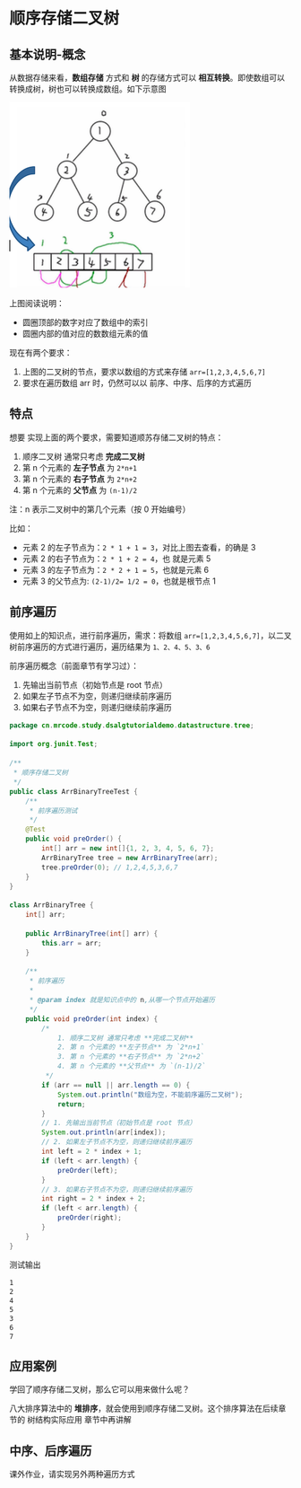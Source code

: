 # 顺序存储二叉树

## 基本说明-概念

从数据存储来看，**数组存储** 方式和 **树** 的存储方式可以 **相互转换**。即使数组可以转换成树，树也可以转换成数组。如下示意图

![image-20201201224945859](./assets/image-20201201224945859.png)

上图阅读说明：

- 圆圈顶部的数字对应了数组中的索引
- 圆圈内部的值对应的数数组元素的值

现在有两个要求：

1. 上图的二叉树的节点，要求以数组的方式来存储 `arr=[1,2,3,4,5,6,7]`
2. 要求在遍历数组 arr 时，仍然可以以 前序、中序、后序的方式遍历

## 特点

想要 实现上面的两个要求，需要知道顺苏存储二叉树的特点：

1. 顺序二叉树 通常只考虑 **完成二叉树**
2. 第 n 个元素的 **左子节点** 为 `2*n+1`
3. 第 n 个元素的 **右子节点** 为 `2*n+2`
4. 第 n 个元素的 **父节点** 为 `(n-1)/2`

注：n 表示二叉树中的第几个元素（按  0 开始编号）

比如：

- 元素 2 的左子节点为：`2 * 1 + 1 = 3`，对比上图去查看，的确是 3
- 元素 2 的右子节点为：`2 * 1 + 2 = 4`，也 就是元素 5
- 元素 3 的左子节点为：`2 * 2 + 1 = 5`，也就是元素 6
- 元素 3 的父节点为: `(2-1)/2= 1/2 = 0`，也就是根节点 1

## 前序遍历

使用如上的知识点，进行前序遍历，需求：将数组 `arr=[1,2,3,4,5,6,7]`，以二叉树前序遍历的方式进行遍历，遍历结果为 `1、2、4、5、3、6`

前序遍历概念（前面章节有学习过）：

1. 先输出当前节点（初始节点是 root 节点）
2. 如果左子节点不为空，则递归继续前序遍历
3. 如果右子节点不为空，则递归继续前序遍历

```java
package cn.mrcode.study.dsalgtutorialdemo.datastructure.tree;

import org.junit.Test;

/**
 * 顺序存储二叉树
 */
public class ArrBinaryTreeTest {
    /**
     * 前序遍历测试
     */
    @Test
    public void preOrder() {
        int[] arr = new int[]{1, 2, 3, 4, 5, 6, 7};
        ArrBinaryTree tree = new ArrBinaryTree(arr);
        tree.preOrder(0); // 1,2,4,5,3,6,7
    }
}

class ArrBinaryTree {
    int[] arr;

    public ArrBinaryTree(int[] arr) {
        this.arr = arr;
    }

    /**
     * 前序遍历
     *
     * @param index 就是知识点中的 n,从哪一个节点开始遍历
     */
    public void preOrder(int index) {
        /*
            1. 顺序二叉树 通常只考虑 **完成二叉树**
            2. 第 n 个元素的 **左子节点** 为 `2*n+1`
            3. 第 n 个元素的 **右子节点** 为 `2*n+2`
            4. 第 n 个元素的 **父节点** 为 `(n-1)/2`
         */
        if (arr == null || arr.length == 0) {
            System.out.println("数组为空，不能前序遍历二叉树");
            return;
        }
        // 1. 先输出当前节点（初始节点是 root 节点）
        System.out.println(arr[index]);
        // 2. 如果左子节点不为空，则递归继续前序遍历
        int left = 2 * index + 1;
        if (left < arr.length) {
            preOrder(left);
        }
        // 3. 如果右子节点不为空，则递归继续前序遍历
        int right = 2 * index + 2;
        if (left < arr.length) {
            preOrder(right);
        }
    }
}

```

测试输出

```
1
2
4
5
3
6
7
```

## 应用案例

学回了顺序存储二叉树，那么它可以用来做什么呢？

八大排序算法中的 **堆排序**，就会使用到顺序存储二叉树。这个排序算法在后续章节的 树结构实际应用 章节中再讲解

## 中序、后序遍历

课外作业，请实现另外两种遍历方式